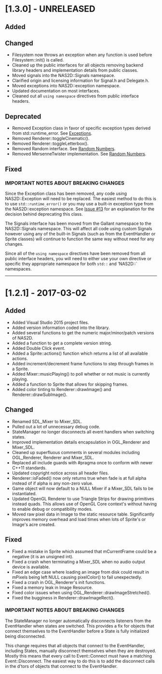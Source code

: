 # [1.3.0] - UNRELEASED

## Added


## Changed

- Filesystem now throws an exception when any function is used before Filesystem::init() is called.
- Cleaned up the public interfaces for all objects removing backend library headers and implementation details from public classes.
- Moved signals into the NAS2D::Signals namespace.
- Clarified origin and licensing information for Signal.h and Delegate.h.
- Moved exceptions into NAS2D::exception namespace.
- Updated documentation on most interfaces.
- Cleaned out all `using namespace` directives from public interface headers.

## Deprecated

- Removed Exception class in favor of specific exception types derived from std::runtime_error. See [Exceptions](https://github.com/lairworks/nas2d-core/wiki/Exceptions-&-Exception-Handling-in-NAS2D).
- Removed Renderer::toggleCinematic().
- Removed Renderer::toggleLetterbox().
- Removed Random interface. See [Random Numbers](https://github.com/lairworks/nas2d-core/wiki/Random-Numbers).
- Removed MersenneTwister implementation. See [Random Numbers](https://github.com/lairworks/nas2d-core/wiki/Random-Numbers).

## Fixed


### IMPORTANT NOTES ABOUT BREAKING CHANGES

Since the Exception class has been removed, any code using NAS2D::Exception will need to be replaced. The easiest method to do this is to use `std::runtime_error()` or you may use a built-in exception type from the NAS2D::exception namespace. See [Issue #13](https://github.com/lairworks/nas2d-core/issues/13) for an explanation for the decision behind deprecating this class.

The Signals interface has been moved from the Gallant namespace to the NAS2D::Signals namespace. This will affect all code using custom Signals however using any of the built-in Signals (such as from the EventHandler or Sprite classes) will continue to function the same way without need for any changes.

Since all of the `using namespace` directives have been removed from all public interface headers, you will need to either use your own directive or specific they appropriate namespace for both `std::` and 'NAS2D::` namespaces.

---

# [1.2.1] - 2017-03-02

## Added

- Added Visual Studio 2015 project files.
- Added version information coded into the library.
- Added several functions to get the numeric major/minor/patch versions of NAS2D.
- Added a function to get a complete version string.
- Added Double Click event.
- Added a Sprite::actions() function which returns a list of all available actions.
- Added increment/decrement frame functions to step through frames in a Sprite.
- Added Mixer::musicPlaying() to poll whether or not music is currently playing.
- Added a function to Sprite that allows for skipping frames.
- Added color tinting to Renderer::drawImage() and Renderer::drawSubImage().

## Changed

- Renamed SDL_Mixer to Mixer_SDL.
- Pulled out a lot of unnecessary debug code.
- StateManager no longer disconnects all event handlers when switching states.
- Improved implementation details encapsulation in OGL_Renderer and Mixer_SDL.
- Cleaned up superfluous comments in several modules including OGL_Renderer, Renderer and Mixer_SDL.
- Replaced all include guards with #pragma once to conform with newer C++11 standards.
- Updated copyright notice across all header files.
- Renderer::isFaded() now only returns true when fade is at full alpha instead of if alpha is any non-zero value.
- Game object will now default to a NULL Mixer if a Mixer_SDL fails to be instantiated.
- Updated OpenGL Renderer to use Triangle Strips for drawing primitives instead quads. This allows use of OpenGL Core context's without having to enable debug or compatibility modes.
- Moved raw pixel data in Image to the static resource table. Significantly improves memory overhead and load times when lots of Sprite's or Image's acre created.

## Fixed

- Fixed a mistake in Sprite which assumed that mCurrentFrame could be a negative (it is an unsigned int).
- Fixed a crash when terminating a Mixer_SDL when no audio output device is available.
- Fixed an edge case where loading an image from disk could result in mPixels being left NULL causing pixelColor() to fail unexpectedly.
- Fixed a crash in OGL_Renderer's init functions.
- Fixed a memory leak in Image Resource.
- Fixed color issues when using OGL_Renderer::drawImageStretched().
- Fixed the bugginess in Renderer::drawImageRect().

### IMPORTANT NOTES ABOUT BREAKING CHANGES

The StateManager no longer automatically disconnects listeners from the EventHandler when states are switched. This provides a fix for objects that connect themselves to the EventHandler before a State is fully initialized being disconnected.

This change requires that all objects that connect to the EventHandler, including States, manually disconnect themselves when they are destroyed. Mostly this means that every call to Event::Connect must have a matching Event::Disconnect. The easiest way to do this is to add the disconnect calls in the d'tors of objects that connect to the EventHandler.
